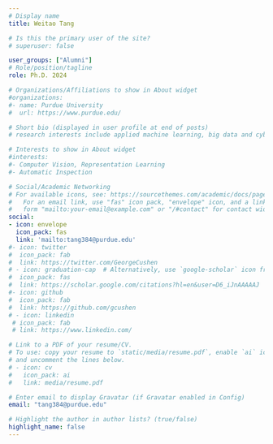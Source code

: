 ```yaml
---
# Display name
title: Weitao Tang

# Is this the primary user of the site?
# superuser: false

user_groups: ["Alumni"]
# Role/position/tagline
role: Ph.D. 2024

# Organizations/Affiliations to show in About widget
#organizations:
#- name: Purdue University
#  url: https://www.purdue.edu/

# Short bio (displayed in user profile at end of posts)
# research interests include applied machine learning, big data and cybersecurity.

# Interests to show in About widget
#interests: 
#- Computer Vision, Representation Learning 
#- Automatic Inspection

# Social/Academic Networking
# For available icons, see: https://sourcethemes.com/academic/docs/page-builder/#icons
#   For an email link, use "fas" icon pack, "envelope" icon, and a link in the
#   form "mailto:your-email@example.com" or "/#contact" for contact widget.
social:
- icon: envelope
  icon_pack: fas
  link: 'mailto:tang384@purdue.edu'
#- icon: twitter
#  icon_pack: fab
#  link: https://twitter.com/GeorgeCushen
# - icon: graduation-cap  # Alternatively, use `google-scholar` icon from `ai` icon pack
#  icon_pack: fas
#  link: https://scholar.google.com/citations?hl=en&user=D6_iJnAAAAAJ
#- icon: github
#  icon_pack: fab
#  link: https://github.com/gcushen
# - icon: linkedin
 # icon_pack: fab
 # link: https://www.linkedin.com/

# Link to a PDF of your resume/CV.
# To use: copy your resume to `static/media/resume.pdf`, enable `ai` icons in `params.toml`, 
# and uncomment the lines below.
# - icon: cv
#   icon_pack: ai
#   link: media/resume.pdf

# Enter email to display Gravatar (if Gravatar enabled in Config)
email: "tang384@purdue.edu"

# Highlight the author in author lists? (true/false)
highlight_name: false
---
```

